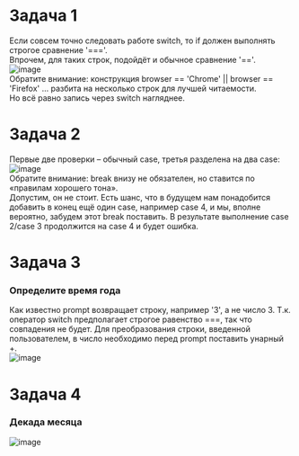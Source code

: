 # Задача 1  
Если совсем точно следовать работе switch, то if должен выполнять строгое сравнение '==='.  
Впрочем, для таких строк, подойдёт и обычное сравнение '=='.  
![image](https://user-images.githubusercontent.com/113675674/209539070-ea2f79d3-3169-484f-943f-534b835664e7.png)  
Обратите внимание: конструкция browser == 'Chrome' || browser == 'Firefox' ... разбита на несколько строк для лучшей читаемости.  
Но всё равно запись через switch нагляднее.  


# Задача 2  
Первые две проверки – обычный case, третья разделена на два case:  
![image](https://user-images.githubusercontent.com/113675674/209542082-3437bde3-479f-4138-a216-59dd9d85621d.png)  
Обратите внимание: break внизу не обязателен, но ставится по «правилам хорошего тона».  
Допустим, он не стоит. Есть шанс, что в будущем нам понадобится добавить в конец ещё один case, например case 4, и мы, вполне вероятно, забудем этот break поставить. В результате выполнение case 2/case 3 продолжится на case 4 и будет ошибка.  

# Задача 3  
### Определите время года  
Как известно prompt возвращает строку, например '3', а не число 3. Т.к. оператор switch предполагает строгое равенство ===, так что совпадения не будет. Для преобразования строки, введенной пользователем, в число необходимо перед prompt поставить унарный +.  
![image](https://user-images.githubusercontent.com/113675674/209542543-a77cd42c-4441-451c-8f07-2ca0e9c95352.png)  

# Задача 4  
### Декада месяца  
![image](https://user-images.githubusercontent.com/113675674/209542677-8a4869b2-ba5d-4cd3-ab64-ae3bfe461225.png)  





